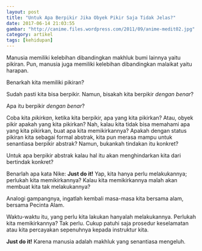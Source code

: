 ```yaml
---
layout: post
title: "Untuk Apa Berpikir Jika Obyek Pikir Saja Tidak Jelas?"
date: 2017-06-14 21:03:55
gambar: "http://canime.files.wordpress.com/2011/09/anime-medit02.jpg"
category: artikel
tags: [kehidupan]
---
```


Manusia memiliki kelebihan dibandingkan makhluk bumi lainnya yaitu pikiran. Pun, manusia juga memiliki kelebihan dibandingkan malaikat yaitu harapan.

Benarkah kita memiliki pikiran?

Sudah pasti kita bisa berpikir. Namun, bisakah kita berpikir _dengan benar_?

Apa itu berpikir _dengan benar_?

Coba kita _pikirkan_, ketika kita berpikir, apa yang kita pikirkan? Atau, obyek pikir apakah yang kita pikirkan? Nah, kalau kita tidak bisa memahami apa yang kita pikirkan, buat apa kita memikirkannya? Apakah dengan status pikiran kita sebagai formal abstrak, kita pun merasa mampu untuk senantiasa berpikir abstrak? Namun, bukankah tindakan itu konkret?

Untuk apa berpikir abstrak kalau hal itu akan menghindarkan kita dari bertindak konkret?

Benarlah apa kata Nike: __Just do it!__ Yap, kita hanya perlu melakukannya; perlukah kita memikirkannya? Kalau kita memikirkannya malah akan membuat kita tak melakukannya?

Analogi gampangnya, ingatlah kembali masa-masa kita bersama alam, bersama Pecinta Alam.

Waktu-waktu itu, yang perlu kita lakukan hanyalah melakukannya. Perlukah kita memikirkannya? Tak perlu. Cukup patuhi saja prosedur keselamatan atau kita percayakan sepenuhnya kepada instruktur kita.

__Just do it!__ Karena manusia adalah makhluk yang senantiasa mengeluh.